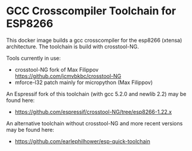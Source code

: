 GCC Crosscompiler Toolchain for ESP8266
=======================================

This docker image builds a gcc crosscompiler for the esp8266 (xtensa) architecture. The toolchain is build with crosstool-NG.

Tools currently in use:

* crosstool-NG fork of Max Filippov <https://github.com/jcmvbkbc/crosstool-NG>
* mforce-l32 patch mainly for micropython (Max Filippov)

An Espressif fork of this toolchain (with gcc 5.2.0 and newlib 2.2) may be found here:

* <https://github.com/espressif/crosstool-NG/tree/esp8266-1.22.x>

An alternative toolchain without crosstool-NG and more recent versions may be found here:

* <https://github.com/earlephilhower/esp-quick-toolchain>
